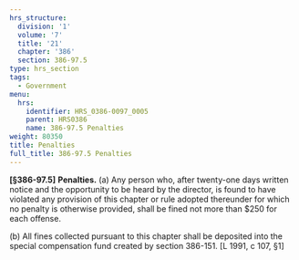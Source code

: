 ```yaml
---
hrs_structure:
  division: '1'
  volume: '7'
  title: '21'
  chapter: '386'
  section: 386-97.5
type: hrs_section
tags:
  - Government
menu:
  hrs:
    identifier: HRS_0386-0097_0005
    parent: HRS0386
    name: 386-97.5 Penalties
weight: 80350
title: Penalties
full_title: 386-97.5 Penalties
---
```

**[§386-97.5]** **Penalties.** (a) Any person who, after twenty-one days written notice and the opportunity to be heard by the director, is found to have violated any provision of this chapter or rule adopted thereunder for which no penalty is otherwise provided, shall be fined not more than $250 for each offense.

(b) All fines collected pursuant to this chapter shall be deposited into the special compensation fund created by section 386-151. [L 1991, c 107, §1]